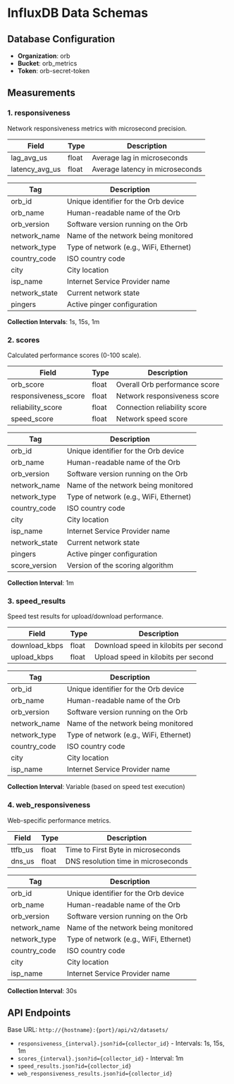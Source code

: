# InfluxDB Data Schemas

## Database Configuration
- **Organization**: orb
- **Bucket**: orb_metrics
- **Token**: orb-secret-token

## Measurements

### 1. responsiveness
Network responsiveness metrics with microsecond precision.

| Field | Type | Description |
|-------|------|-------------|
| lag_avg_us | float | Average lag in microseconds |
| latency_avg_us | float | Average latency in microseconds |

| Tag | Description |
|-----|-------------|
| orb_id | Unique identifier for the Orb device |
| orb_name | Human-readable name of the Orb |
| orb_version | Software version running on the Orb |
| network_name | Name of the network being monitored |
| network_type | Type of network (e.g., WiFi, Ethernet) |
| country_code | ISO country code |
| city | City location |
| isp_name | Internet Service Provider name |
| network_state | Current network state |
| pingers | Active pinger configuration |

**Collection Intervals**: 1s, 15s, 1m

### 2. scores
Calculated performance scores (0-100 scale).

| Field | Type | Description |
|-------|------|-------------|
| orb_score | float | Overall Orb performance score |
| responsiveness_score | float | Network responsiveness score |
| reliability_score | float | Connection reliability score |
| speed_score | float | Network speed score |

| Tag | Description |
|-----|-------------|
| orb_id | Unique identifier for the Orb device |
| orb_name | Human-readable name of the Orb |
| orb_version | Software version running on the Orb |
| network_name | Name of the network being monitored |
| network_type | Type of network (e.g., WiFi, Ethernet) |
| country_code | ISO country code |
| city | City location |
| isp_name | Internet Service Provider name |
| network_state | Current network state |
| pingers | Active pinger configuration |
| score_version | Version of the scoring algorithm |

**Collection Interval**: 1m

### 3. speed_results
Speed test results for upload/download performance.

| Field | Type | Description |
|-------|------|-------------|
| download_kbps | float | Download speed in kilobits per second |
| upload_kbps | float | Upload speed in kilobits per second |

| Tag | Description |
|-----|-------------|
| orb_id | Unique identifier for the Orb device |
| orb_name | Human-readable name of the Orb |
| orb_version | Software version running on the Orb |
| network_name | Name of the network being monitored |
| network_type | Type of network (e.g., WiFi, Ethernet) |
| country_code | ISO country code |
| city | City location |
| isp_name | Internet Service Provider name |

**Collection Interval**: Variable (based on speed test execution)

### 4. web_responsiveness
Web-specific performance metrics.

| Field | Type | Description |
|-------|------|-------------|
| ttfb_us | float | Time to First Byte in microseconds |
| dns_us | float | DNS resolution time in microseconds |

| Tag | Description |
|-----|-------------|
| orb_id | Unique identifier for the Orb device |
| orb_name | Human-readable name of the Orb |
| orb_version | Software version running on the Orb |
| network_name | Name of the network being monitored |
| network_type | Type of network (e.g., WiFi, Ethernet) |
| country_code | ISO country code |
| city | City location |
| isp_name | Internet Service Provider name |

**Collection Interval**: 30s

## API Endpoints

Base URL: `http://{hostname}:{port}/api/v2/datasets/`

- `responsiveness_{interval}.json?id={collector_id}` - Intervals: 1s, 15s, 1m
- `scores_{interval}.json?id={collector_id}` - Interval: 1m
- `speed_results.json?id={collector_id}`
- `web_responsiveness_results.json?id={collector_id}`